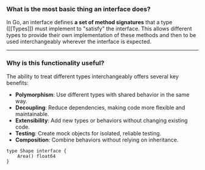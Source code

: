 
### **What is the most basic thing an interface does?**

In Go, an interface defines **a set of method signatures** that a type ([[Types]]) must implement to "satisfy" the interface. This allows different types to provide their own implementation of these methods and then to be used interchangeably wherever the interface is expected.

---

### **Why is this functionality useful?**

The ability to treat different types interchangeably offers several key benefits:

- **Polymorphism**: Use different types with shared behavior in the same way.
- **Decoupling**: Reduce dependencies, making code more flexible and maintainable.
- **Extensibility**: Add new types or behaviors without changing existing code.
- **Testing**: Create mock objects for isolated, reliable testing.
- **Composition**: Combine behaviors without relying on inheritance.


```
type Shape interface {
    Area() float64
}
```




